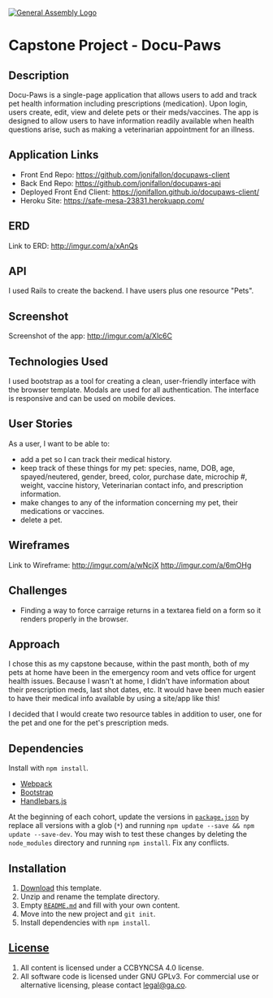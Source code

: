 [![General Assembly Logo](https://camo.githubusercontent.com/1a91b05b8f4d44b5bbfb83abac2b0996d8e26c92/687474703a2f2f692e696d6775722e636f6d2f6b6538555354712e706e67)](https://generalassemb.ly/education/web-development-immersive)

# Capstone Project - Docu-Paws

## Description

Docu-Paws is a single-page application that allows users to add and track pet health information including prescriptions (medication).  Upon login, users create, edit, view and delete pets or their meds/vaccines.  The app is designed to allow users to have information readily available when health questions arise, such as making a veterinarian appointment for an illness.

## Application Links

- Front End Repo: https://github.com/jonifallon/docupaws-client
- Back End Repo: https://github.com/jonifallon/docupaws-api
- Deployed Front End Client: https://jonifallon.github.io/docupaws-client/
- Heroku Site: https://safe-mesa-23831.herokuapp.com/

## ERD

Link to ERD: http://imgur.com/a/xAnQs

## API

I used Rails to create the backend.  I have users plus one resource "Pets".

## Screenshot

Screenshot of the app:  http://imgur.com/a/Xlc6C

## Technologies Used

I used bootstrap as a tool for creating a clean, user-friendly interface with the browser template.  Modals are used for all authentication.  The interface is responsive and can be used on mobile devices.

## User Stories

As a user, I want to be able to:
- add a pet so I can track their medical history.
- keep track of these things for my pet:  species, name, DOB, age, spayed/neutered, gender, breed, color, purchase date, microchip #, weight, vaccine history, Veterinarian contact info, and prescription information.
- make changes to any of the information concerning my pet, their medications or vaccines.
- delete a pet.

## Wireframes

Link to Wireframe:
http://imgur.com/a/wNcjX
http://imgur.com/a/6mOHg

## Challenges

-   Finding a way to force carraige returns in a textarea field on a form so it renders properly in the browser.

## Approach

I chose this as my capstone because, within the past month, both of my pets at home have been in the emergency room and vets office for urgent health issues.  Because I wasn't at home, I didn't have information about their prescription meds, last shot dates, etc.  It would have been much easier to have their medical info available by using a site/app like this!

I decided that I would create two resource tables in addition to user, one for the pet and one for the pet's prescription meds.

## Dependencies

Install with `npm install`.

-   [Webpack](https://webpack.github.io)
-   [Bootstrap](http://getbootstrap.com)
-   [Handlebars.js](http://handlebarsjs.com)

At the beginning of each cohort, update the versions in
[`package.json`](package.json) by replace all versions with a glob (`*`) and
running `npm update --save && npm update --save-dev`. You may wish to test these
changes by deleting the `node_modules` directory and running `npm install`.
Fix any conflicts.

## Installation

1.  [Download](../../archive/master.zip) this template.
2.  Unzip and rename the template directory.
3.  Empty [`README.md`](README.md) and fill with your own content.
4.  Move into the new project and `git init`.
5.  Install dependencies with `npm install`.

## [License](LICENSE)

1.  All content is licensed under a CCBYNCSA 4.0 license.
1.  All software code is licensed under GNU GPLv3. For commercial use or
    alternative licensing, please contact legal@ga.co.
